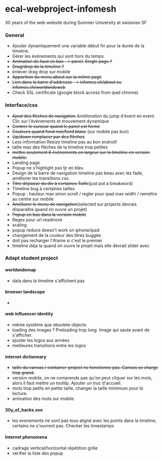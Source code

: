 # ecal-webproject-infomesh
30 years of the web website during Summer University at swissnex SF

### General
- Ajouter dynamiquement une variable début fin pour la durée de la timeline.
- Gérer les événements qui sont hors du temps. 
- ~~Animation de haut en bas --> panel. Single page ?~~
- ~~Drag/drop de la timeline ?~~
- enlever drag drop sur mobile
- ~~Apparition du menu about sur la même page~~
- ~~Lien dans la barre d'addresse --> infomes.ch/about  ou infomes.ch/worldwideweb~~
- Check SSL certificate (google block access from ipad chrome)

### Interface/css
- ~~Ajout des flèches de navigation~~ Amélioration du jump d'évent en event. Clic sur l'événements et mouvement dynamique
- ~~Centrer le curseur quand le panel est fermé~~
- ~~Couleurs quand fond noir/fond blanc~~ (sur mobile pas bon)
- ~~Up/down remplacer par des flèches~~
- Less information Resize timeline pas au bon endroit!
- taille max des flèches de la timeline trop petites 
- ~~mettre seulement 6 événements en largeur sur la timeline en version mobile.~~ 
- Landing page
- Popup ne s'highlight pas tjr en bleu
- Design de la barre de navigation timeline pas beau avec les fade, améliorer les transitions css. 
- ~~Titre dépasse du div à certaines Taille~~(just put a breakword)
- Timeline bug à certaines tailles
- Popup : hauteur max sinon scroll / regler pour ipad max width / remettre au centre sur mobile
- ~~Améliorer le menu de navigation~~(selected sur projects devrais disparaître quand on ouvre un projet)
- ~~Popup en bas dans la version mobile~~
- Regex pour url readmore
- <Project by> scaling
- popup reduce doesn't work on iphone/ipad
- changement de la couleur des titres buggée
- doit pas recharger l'iframe si c'est le premier
- timeline déja la quand on ouvre le projet mais elle devrait slider avec

### Adapt student project
#### worldwidemap
- data dans la timeline s'affichent pas

#### browser landscape
- 

#### web influencer identity
- même système que obsolete objects
- loading des images ? Preloading trop long. Image qui saute avant de s'afficher.
- ajuster les logos aux années
- meilleures transitions entre les logos

#### internet dictionnary
- ~~taille du canvas / container-project ne fonctionne pas. Canvas se charge trop grand.~~
- version mobile, on ne comprends pas qu'on peut cliquer sur les mots, alors il faut mettre un tooltip. Ajouter un truc d'accueil.
- mots trop petits en petite taille, changer la taille minimium pour la lecture.
- animation des mots sur mobile.

#### 30y_of_hacks.exe
- les evenements ne sont pas tous aligné avec les points dans la timeline, certains ne s'ouvrent pas. Checker les timestamps

#### Internet phenomena 
- cadrage vertical/horizontal répétition grille
- vérifier la liste des popup









